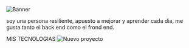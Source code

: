 ![Banner](https://user-images.githubusercontent.com/96552684/192616285-b3fbd9a2-48c2-4b78-ba40-c674af2cdb13.jpg)

soy una persona resiliente, apuesto a mejorar y aprender cada dia, me gusta tanto el back end como el frond end.

MIS TECNOLOGIAS
![Nuevo proyecto](https://user-images.githubusercontent.com/96552684/192623111-41fc5e04-3a50-4d16-bbd8-0b51c7c19a47.png)

